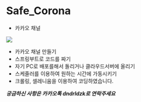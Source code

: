 # Safe_Corona

- 카카오 채널

![](https://img1.daumcdn.net/thumb/R1280x0/?scode=mtistory2&fname=https%3A%2F%2Fblog.kakaocdn.net%2Fdn%2FczmpBx%2FbtqVCc43GD3%2F3fvKtnnTTwMpUDbjy5YoX0%2Fimg.png)



- 카카오 채널 만들기
- 스프링부트로 코드를 짜기
- 자기 PC로 배포를해서 돌리거나 클라우드서버에 올리기
- 스케줄러를 이용하여 원하는 시간에 가동시키기
- 크롤링, 셀레니움을 이용하여 코딩하였습니다.





***궁금하신 사항은 카카오톡 dndrldzk로 연락주세요***